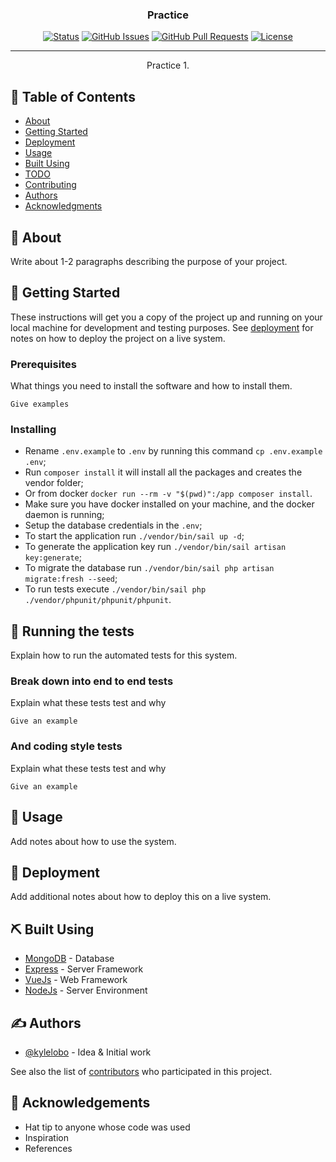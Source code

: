 <h3 align="center">Practice</h3>

<div align="center">

[![Status](https://img.shields.io/badge/status-active-success.svg)]()
[![GitHub Issues](https://img.shields.io/github/issues/andriymiz/practice-1.svg)](https://github.com/andriymiz/practice-1/issues)
[![GitHub Pull Requests](https://img.shields.io/github/issues-pr/andriymiz/practice-1.svg)](https://github.com/andriymiz/practice-1/pulls)
[![License](https://img.shields.io/badge/license-MIT-blue.svg)](/LICENSE)

</div>

---

<p align="center"> Practice 1.
    <br> 
</p>

## 📝 Table of Contents

- [About](#about)
- [Getting Started](#getting_started)
- [Deployment](#deployment)
- [Usage](#usage)
- [Built Using](#built_using)
- [TODO](../TODO.md)
- [Contributing](../CONTRIBUTING.md)
- [Authors](#authors)
- [Acknowledgments](#acknowledgement)

## 🧐 About <a name = "about"></a>

Write about 1-2 paragraphs describing the purpose of your project.

## 🏁 Getting Started <a name = "getting_started"></a>

These instructions will get you a copy of the project up and running on your local machine for development and testing purposes. See [deployment](#deployment) for notes on how to deploy the project on a live system.

### Prerequisites

What things you need to install the software and how to install them.

```
Give examples
```

### Installing

- Rename `.env.example` to `.env` by running this command `cp .env.example .env`;
- Run `composer install` it will install all the packages and creates the vendor folder;
- Or from docker `docker run --rm -v "$(pwd)":/app composer install`.
- Make sure you have docker installed on your machine, and the docker daemon is running;
- Setup the database credentials in the `.env`;
- To start the application run `./vendor/bin/sail up -d`;
- To generate the application key run `./vendor/bin/sail artisan key:generate`;
- To migrate the database run `./vendor/bin/sail php artisan migrate:fresh --seed`;
- To run tests execute `./vendor/bin/sail php ./vendor/phpunit/phpunit/phpunit`.

## 🔧 Running the tests <a name = "tests"></a>

Explain how to run the automated tests for this system.

### Break down into end to end tests

Explain what these tests test and why

```
Give an example
```

### And coding style tests

Explain what these tests test and why

```
Give an example
```

## 🎈 Usage <a name="usage"></a>

Add notes about how to use the system.

## 🚀 Deployment <a name = "deployment"></a>

Add additional notes about how to deploy this on a live system.

## ⛏️ Built Using <a name = "built_using"></a>

- [MongoDB](https://www.mongodb.com/) - Database
- [Express](https://expressjs.com/) - Server Framework
- [VueJs](https://vuejs.org/) - Web Framework
- [NodeJs](https://nodejs.org/en/) - Server Environment

## ✍️ Authors <a name = "authors"></a>

- [@kylelobo](https://github.com/kylelobo) - Idea & Initial work

See also the list of [contributors](https://github.com/kylelobo/The-Documentation-Compendium/contributors) who participated in this project.

## 🎉 Acknowledgements <a name = "acknowledgement"></a>

- Hat tip to anyone whose code was used
- Inspiration
- References
